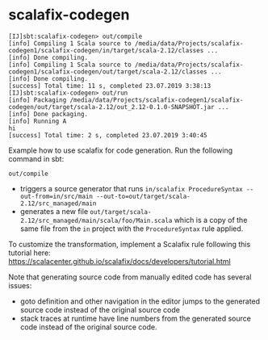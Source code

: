 # scalafix-codegen

```sbtshell
[IJ]sbt:scalafix-codegen> out/compile
[info] Compiling 1 Scala source to /media/data/Projects/scalafix-codegen1/scalafix-codegen/in/target/scala-2.12/classes ...
[info] Done compiling.
[info] Compiling 1 Scala source to /media/data/Projects/scalafix-codegen1/scalafix-codegen/out/target/scala-2.12/classes ...
[info] Done compiling.
[success] Total time: 11 s, completed 23.07.2019 3:38:13
[IJ]sbt:scalafix-codegen> out/run
[info] Packaging /media/data/Projects/scalafix-codegen1/scalafix-codegen/out/target/scala-2.12/out_2.12-0.1.0-SNAPSHOT.jar ...
[info] Done packaging.
[info] Running A 
hi
[success] Total time: 2 s, completed 23.07.2019 3:40:45
```

Example how to use scalafix for code generation.  Run the following command in
sbt:

```
out/compile
```

- triggers a source generator that runs `in/scalafix ProcedureSyntax
  --out-from=in/src/main --out-to=out/target/scala-2.12/src_managed/main`
- generates a new file
  `out/target/scala-2.12/src_managed/main/scala/foo/Main.scala` which is a copy
  of the same file from the `in` project with the `ProcedureSyntax` rule
applied.

To customize the transformation, implement a Scalafix rule following
this tutorial here: https://scalacenter.github.io/scalafix/docs/developers/tutorial.html

Note that generating source code from manually edited code has several issues:

- goto definition and other navigation in the editor jumps to the generated
  source code instead of the original source code
- stack traces at runtime have line numbers from the generated source code
  instead of the original source code.

